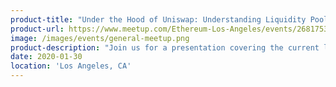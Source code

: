 ```yaml
---
product-title: "Under the Hood of Uniswap: Understanding Liquidity Pools and Future Use Cases"
product-url: https://www.meetup.com/Ethereum-Los-Angeles/events/268175329/
image: /images/events/general-meetup.png
product-description: "Join us for a presentation covering the current landscape of DeFi with a particular focus on Uniswap, one of the most heavily used DeFi exchange services on Ethereum"  
date: 2020-01-30
location: 'Los Angeles, CA'
---
```

